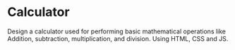 # Calculator
Design a calculator used for performing basic mathematical operations like Addition, subtraction, multiplication, and division. Using HTML, CSS and JS.
